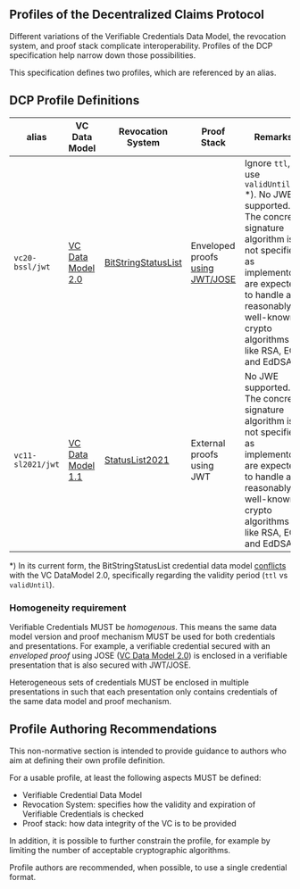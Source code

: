 ## Profiles of the Decentralized Claims Protocol

Different variations of the Verifiable Credentials Data Model, the revocation system, and proof stack
complicate interoperability. Profiles of the DCP specification help
narrow down those possibilities.

This specification defines two profiles, which are referenced by an alias.

## DCP Profile Definitions

| alias             | VC Data Model                                                | Revocation System                                                        | Proof Stack                                                                      | Remarks                                                                                                                                                                                                           |
|-------------------|--------------------------------------------------------------|--------------------------------------------------------------------------|----------------------------------------------------------------------------------|-------------------------------------------------------------------------------------------------------------------------------------------------------------------------------------------------------------------|
| `vc20-bssl/jwt`   | [VC Data Model 2.0](https://www.w3.org/TR/vc-data-model-2.0) | [BitStringStatusList](https://www.w3.org/TR/vc-bitstring-status-list/)   | Enveloped proofs [using JWT/JOSE](https://www.w3.org/TR/vc-jose-cose/#with-jose) | Ignore `ttl`, use `validUntil` *). No JWE supported. The concrete signature algorithm is not specified, as implementors are expected to handle all reasonably well-known crypto algorithms like RSA, EC and EdDSA |
| `vc11-sl2021/jwt` | [VC Data Model 1.1](https://www.w3.org/TR/vc-data-model)     | [StatusList2021](https://www.w3.org/TR/2023/WD-vc-status-list-20230427/) | External proofs using JWT                                                        | No JWE supported. The concrete signature algorithm is not specified, as implementors are expected to handle all reasonably well-known crypto algorithms like RSA, EC and EdDSA                                    |

*) In its current form, the BitStringStatusList credential data
model [conflicts](https://www.w3.org/TR/vc-bitstring-status-list/#bitstringstatuslistcredential) with the VC DataModel
2.0, specifically regarding the validity period (`ttl` vs `validUntil`).

### Homogeneity requirement

Verifiable Credentials MUST be _homogenous_. This means the
same data model version and proof mechanism MUST be used for both credentials and presentations. For example, a
verifiable credential secured with an _enveloped proof_ using
JOSE ([VC Data Model 2.0](https://www.w3.org/TR/vc-jose-cose/#with-jose)) is enclosed in a verifiable presentation 
that is also secured with JWT/JOSE.

Heterogeneous sets of credentials MUST be enclosed in multiple presentations in such that each presentation only 
contains credentials of the same data model and proof mechanism.

## Profile Authoring Recommendations

This non-normative section is intended to provide guidance to authors who aim at defining their own profile definition.

For a usable profile, at least the following aspects MUST be defined:

- Verifiable Credential Data Model
- Revocation System: specifies how the validity and expiration of Verifiable Credentials is checked
- Proof stack: how data integrity of the VC is to be provided

In addition, it is possible to further constrain the profile, for example by limiting the number of acceptable
cryptographic algorithms.

Profile authors are recommended, when possible, to use a single credential format.